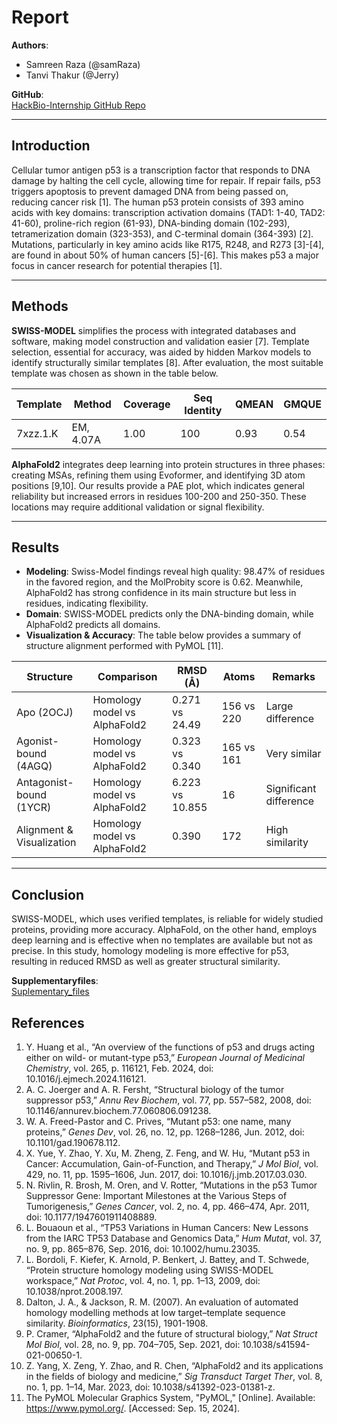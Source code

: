 # Report

**Authors**:  
- Samreen Raza (@samRaza)  
- Tanvi Thakur (@Jerry)  

**GitHub**:  
[HackBio-Internship GitHub Repo](https://github.com/samreenraza61/HackBio-Internship/blob/main/Report_stage2.md)

---

## Introduction

Cellular tumor antigen p53 is a transcription factor that responds to DNA damage by halting the cell cycle, allowing time for repair. If repair fails, p53 triggers apoptosis to prevent damaged DNA from being passed on, reducing cancer risk [1]. The human p53 protein consists of 393 amino acids with key domains: transcription activation domains (TAD1: 1-40, TAD2: 41-60), proline-rich region (61-93), DNA-binding domain (102-293), tetramerization domain (323-353), and C-terminal domain (364-393) [2]. Mutations, particularly in key amino acids like R175, R248, and R273 [3]-[4], are found in about 50% of human cancers [5]-[6]. This makes p53 a major focus in cancer research for potential therapies [1].

---

## Methods

**SWISS-MODEL** simplifies the process with integrated databases and software, making model construction and validation easier [7]. Template selection, essential for accuracy, was aided by hidden Markov models to identify structurally similar templates [8]. After evaluation, the most suitable template was chosen as shown in the table below.

| Template   | Method | Coverage | Seq Identity | QMEAN | GMQUE |
|------------|--------|----------|--------------|-------|-------|
| 7xzz.1.K   | EM, 4.07A | 1.00     | 100          | 0.93  | 0.54  |

**AlphaFold2** integrates deep learning into protein structures in three phases: creating MSAs, refining them using Evoformer, and identifying 3D atom positions [9,10]. Our results provide a PAE plot, which indicates general reliability but increased errors in residues 100-200 and 250-350. These locations may require additional validation or signal flexibility.

---

## Results

- **Modeling**: Swiss-Model findings reveal high quality: 98.47% of residues in the favored region, and the MolProbity score is 0.62. Meanwhile, AlphaFold2 has strong confidence in its main structure but less in residues, indicating flexibility.
- **Domain**: SWISS-MODEL predicts only the DNA-binding domain, while AlphaFold2 predicts all domains.
- **Visualization & Accuracy**: The table below provides a summary of structure alignment performed with PyMOL [11].

| Structure             | Comparison                        | RMSD (Å)         | Atoms | Remarks             |
|-----------------------|-----------------------------------|------------------|-------|---------------------|
| Apo (2OCJ)            | Homology model vs AlphaFold2      | 0.271 vs 24.49   | 156 vs 220 | Large difference   |
| Agonist-bound (4AGQ)  | Homology model vs AlphaFold2      | 0.323 vs 0.340   | 165 vs 161 | Very similar       |
| Antagonist-bound (1YCR)| Homology model vs AlphaFold2      | 6.223 vs 10.855  | 16    | Significant difference|
| Alignment & Visualization | Homology model vs AlphaFold2   | 0.390            | 172   | High similarity     |

---

## Conclusion

SWISS-MODEL, which uses verified templates, is reliable for widely studied proteins, providing more accuracy. AlphaFold, on the other hand, employs deep learning and is effective when no templates are available but not as precise. In this study, homology modeling is more effective for p53, resulting in reduced RMSD as well as greater structural similarity.

**Supplementaryfiles**:  
[Suplementary_files](https://github.com/samreenraza61/HackBio-Internship/tree/main/Supplementaryfiles-Stage2)

## References

1. Y. Huang et al., “An overview of the functions of p53 and drugs acting either on wild- or mutant-type p53,” *European Journal of Medicinal Chemistry*, vol. 265, p. 116121, Feb. 2024, doi: 10.1016/j.ejmech.2024.116121.
2. A. C. Joerger and A. R. Fersht, “Structural biology of the tumor suppressor p53,” *Annu Rev Biochem*, vol. 77, pp. 557–582, 2008, doi: 10.1146/annurev.biochem.77.060806.091238.
3. W. A. Freed-Pastor and C. Prives, “Mutant p53: one name, many proteins,” *Genes Dev*, vol. 26, no. 12, pp. 1268–1286, Jun. 2012, doi: 10.1101/gad.190678.112.
4. X. Yue, Y. Zhao, Y. Xu, M. Zheng, Z. Feng, and W. Hu, “Mutant p53 in Cancer: Accumulation, Gain-of-Function, and Therapy,” *J Mol Biol*, vol. 429, no. 11, pp. 1595–1606, Jun. 2017, doi: 10.1016/j.jmb.2017.03.030.
5. N. Rivlin, R. Brosh, M. Oren, and V. Rotter, “Mutations in the p53 Tumor Suppressor Gene: Important Milestones at the Various Steps of Tumorigenesis,” *Genes Cancer*, vol. 2, no. 4, pp. 466–474, Apr. 2011, doi: 10.1177/1947601911408889.
6. L. Bouaoun et al., “TP53 Variations in Human Cancers: New Lessons from the IARC TP53 Database and Genomics Data,” *Hum Mutat*, vol. 37, no. 9, pp. 865–876, Sep. 2016, doi: 10.1002/humu.23035.
7. L. Bordoli, F. Kiefer, K. Arnold, P. Benkert, J. Battey, and T. Schwede, “Protein structure homology modeling using SWISS-MODEL workspace,” *Nat Protoc*, vol. 4, no. 1, pp. 1–13, 2009, doi: 10.1038/nprot.2008.197.
8. Dalton, J. A., & Jackson, R. M. (2007). An evaluation of automated homology modelling methods at low target–template sequence similarity. *Bioinformatics*, 23(15), 1901-1908.
9. P. Cramer, “AlphaFold2 and the future of structural biology,” *Nat Struct Mol Biol*, vol. 28, no. 9, pp. 704–705, Sep. 2021, doi: 10.1038/s41594-021-00650-1.
10. Z. Yang, X. Zeng, Y. Zhao, and R. Chen, “AlphaFold2 and its applications in the fields of biology and medicine,” *Sig Transduct Target Ther*, vol. 8, no. 1, pp. 1–14, Mar. 2023, doi: 10.1038/s41392-023-01381-z.
11. The PyMOL Molecular Graphics System, "PyMOL," [Online]. Available: https://www.pymol.org/. [Accessed: Sep. 15, 2024].
